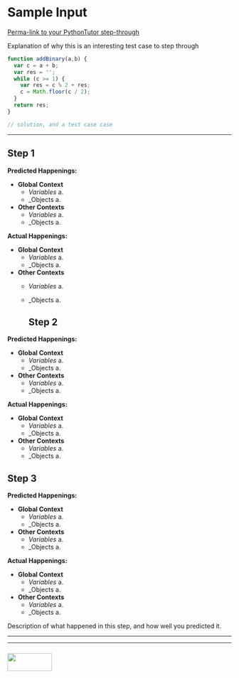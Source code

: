 # Sample Input


[Perma-link to your PythonTutor step-through]()

Explanation of why this is an interesting test case to step through

```js
function addBinary(a,b) {
  var c = a + b;
  var res = '';
  while (c >= 1) {
    var res = c % 2 + res;
    c = Math.floor(c / 2);
  }
  return res;
} 

// solution, and a test case case

```
---


## Step 1


__Predicted Happenings:__
* __Global Context__
  * _Variables_
    a. 
  * _Objects
    a.
* __Other Contexts__
  * _Variables_
    a. 
  * _Objects
    a.

__Actual Happenings:__
* __Global Context__
  * _Variables_
    a. 
  * _Objects
    a.
* __Other Contexts__
  * _Variables_
    a. 
  * _Objects
    a.



    ## Step 2


__Predicted Happenings:__
* __Global Context__
  * _Variables_
    a. 
  * _Objects
    a.
* __Other Contexts__
  * _Variables_
    a. 
  * _Objects
    a.

__Actual Happenings:__
* __Global Context__
  * _Variables_
    a. 
  * _Objects
    a.
* __Other Contexts__
  * _Variables_
    a. 
  * _Objects
    a.



## Step 3


__Predicted Happenings:__
* __Global Context__
  * _Variables_
    a. 
  * _Objects
    a.
* __Other Contexts__
  * _Variables_
    a. 
  * _Objects
    a.

__Actual Happenings:__
* __Global Context__
  * _Variables_
    a. 
  * _Objects
    a.
* __Other Contexts__
  * _Variables_
    a. 
  * _Objects
    a.


Description of what happened in this step, and how well you predicted it.



___
___
### <a href="http://elewa.education/blog" target="_blank"><img src="https://user-images.githubusercontent.com/18554853/34921062-506450ae-f97d-11e7-875f-6feeb26ad72d.png" width="100" height="40"/></a>











